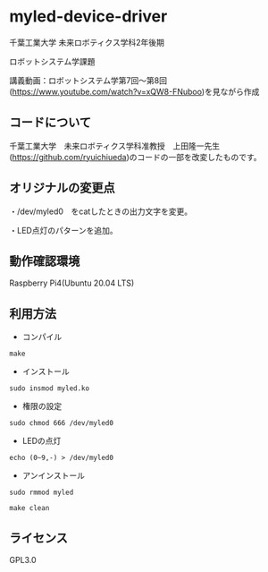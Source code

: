 # **myled-device-driver**
千葉工業大学
未来ロボティクス学科2年後期
 
ロボットシステム学課題
 
講義動画：ロボットシステム学第7回～第8回(<https://www.youtube.com/watch?v=xQW8-FNuboo>)を見ながら作成
## コードについて
千葉工業大学　未来ロボティクス学科准教授　上田隆一先生(<https://github.com/ryuichiueda>)のコードの一部を改変したものです。

## オリジナルの変更点
・/dev/myled0　をcatしたときの出力文字を変更。
 
・LED点灯のパターンを追加。
## 動作確認環境
Raspberry Pi4(Ubuntu 20.04 LTS)

## 利用方法
* コンパイル
 
```make```
* インストール

```sudo insmod myled.ko```
* 権限の設定
 
 ```sudo chmod 666 /dev/myled0```
 
* LEDの点灯
 
 ```echo (0~9,-) > /dev/myled0```
* アンインストール
 
```sudo rmmod myled```
 
```make clean```

## ライセンス
GPL3.0
